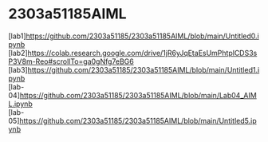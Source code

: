 # 2303a51185AIML
[lab1]https://github.com/2303a51185/2303a51185AIML/blob/main/Untitled0.ipynb
[lab2]https://colab.research.google.com/drive/1jR6yJqEtaEsUmPhtplCDS3sP3V8m-Reo#scrollTo=ga0gNfg7eBG6
[lab3]https://github.com/2303a51185/2303a51185AIML/blob/main/Untitled1.ipynb<br>
[lab-04]https://github.com/2303a51185/2303a51185AIML/blob/main/Lab04_AIML.ipynb<br>
[lab-05]https://github.com/2303a51185/2303a51185AIML/blob/main/Untitled5.ipynb
